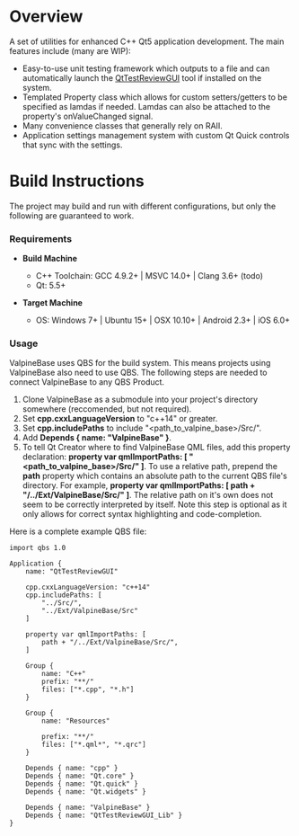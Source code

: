 # Overview
A set of utilities for enhanced C++ Qt5 application development. The main features include (many are WIP):

* Easy-to-use unit testing framework which outputs to a file and can automatically launch the [QtTestReviewGUI](https://github.com/DanWatkins/QtTestReviewGUI) tool if installed on the system.
* Templated Property class which allows for custom setters/getters to be specified as lamdas if needed. Lamdas can also be attached to the property's onValueChanged signal.
* Many convenience classes that generally rely on RAII.
* Application settings management system with custom Qt Quick controls that sync with the settings.

# Build Instructions

The project may build and run with different configurations, but only the following are guaranteed to work.

### Requirements

* **Build Machine**
  * C++ Toolchain: GCC 4.9.2+ | MSVC 14.0+ | Clang 3.6+ (todo)
  * Qt: 5.5+


* **Target Machine**
  * OS: Windows 7+ | Ubuntu 15+ | OSX 10.10+ | Android 2.3+ | iOS 6.0+


### Usage

ValpineBase uses QBS for the build system. This means projects using ValpineBase also need to use QBS. The following steps are needed to connect ValpineBase to any QBS Product.

1. Clone ValpineBase as a submodule into your project's directory somewhere (reccomended, but not required).
2. Set **cpp.cxxLanguageVersion** to "c++14" or greater.
3. Set **cpp.includePaths** to include "&lt;path_to_valpine_base&gt;/Src/".
4. Add **Depends { name: "ValpineBase" }**.
5. To tell Qt Creator where to find ValpineBase QML files, add this property declaration: **property var qmlImportPaths: [ "&lt;path_to_valpine_base&gt;/Src/" ]**. To use a relative path, prepend the **path** property which contains an absolute path to the current QBS file's directory. For example, **property var qmlImportPaths: [ path + "/../Ext/ValpineBase/Src/" ]**. The relative path on it's own does not seem to be correctly interpreted by itself. Note this step is optional as it only allows for correct syntax highlighting and code-completion.

Here is a complete example QBS file:

```
import qbs 1.0

Application {
	name: "QtTestReviewGUI"

	cpp.cxxLanguageVersion: "c++14"
	cpp.includePaths: [
		"../Src/",
		"../Ext/ValpineBase/Src"
	]

	property var qmlImportPaths: [
		path + "/../Ext/ValpineBase/Src/",
	]

	Group {
		name: "C++"
		prefix: "**/"
		files: ["*.cpp", "*.h"]
	}

	Group {
		name: "Resources"

		prefix: "**/"
		files: ["*.qml*", "*.qrc"]
	}

	Depends { name: "cpp" }
	Depends { name: "Qt.core" }
	Depends { name: "Qt.quick" }
	Depends { name: "Qt.widgets" }

	Depends { name: "ValpineBase" }
	Depends { name: "QtTestReviewGUI_Lib" }
}


```

